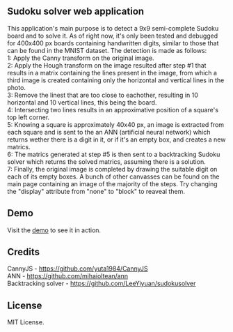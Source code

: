 ## Sudoku solver web application
This application's main purpose is to detect a 9x9 semi-complete Sudoku board and to solve it. As of right now, it's only been tested and debugged for 400x400 px boards containing handwritten digits, similar to those that can be found in the MNIST dataset. 
The detection is made as follows:  
	1: Apply the Canny transform on the original image.  
	2: Apply the Hough transform on the image resulted after step #1 that results in a matrix containing the lines present in the image, from which a third image is created containing only the horizontal and vertical lines in the photo.  
	3: Remove the linest that are too close to eachother, resulting in 10 horizontal and 10 vertical lines, this being the board.  
	4: Intersecting two lines results in an approximative position of a square's top left corner.  
	5: Knowing a square is approximately 40x40 px, an image is extracted from each square and is sent to the an ANN (artificial neural network) which returns wether there is a digit in it, or if it's an empty box, and creates a new matrics.  
	6: The matrics generated at step #5 is then sent to a backtracking Sudoku solver which returns the solved matrics, assuming there is a solution.  
	7: Finally, the original image is completed by drawing the suitable digit on each of its empty boxes.
A bunch of other canvasses can be found on the main page containing an image of the majority of the steps. Try changing the "display" attribute from "none" to "block" to reaveal them.	


## Demo
Visit the [demo](https://tedere93.github.io/sudoku/) to see it in action.


## Credits
CannyJS - https://github.com/yuta1984/CannyJS  
ANN - https://github.com/mihaioltean/ann  
Backtracking solver - https://github.com/LeeYiyuan/sudokusolver  



## License
MIT License.
